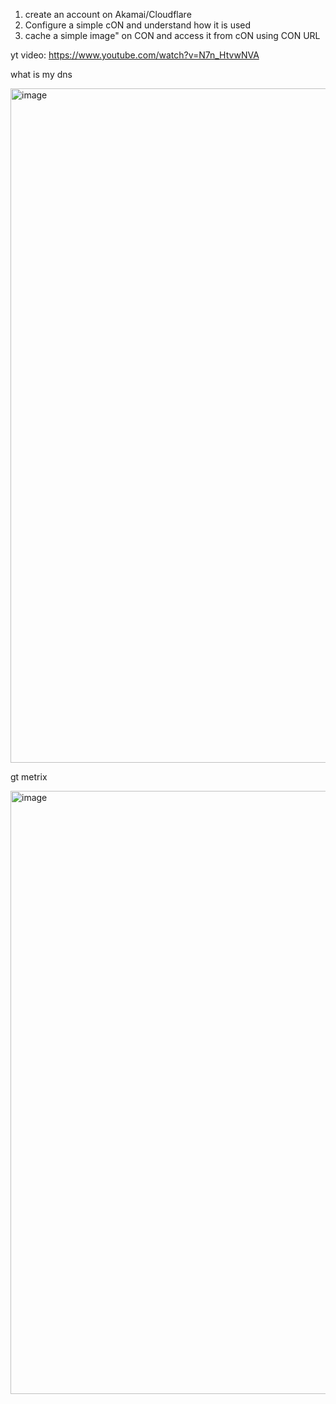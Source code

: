 1. create an account on Akamai/Cloudflare
2. Configure a simple cON and understand how it is used
3. cache a simple image" on CON
and access it from cON using CON URL

yt video: https://www.youtube.com/watch?v=N7n_HtvwNVA


what is my dns

<img width="1919" height="1079" alt="image" src="https://github.com/user-attachments/assets/ab342896-aff6-4014-a3f2-fe4f0eec9ee2" />

gt metrix 

<img width="1906" height="965" alt="image" src="https://github.com/user-attachments/assets/2902024e-7cec-439d-8370-46b5ac0bb189" />

